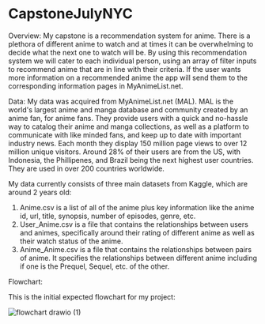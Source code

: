 # CapstoneJulyNYC

Overview:
My capstone is a recommendation system for anime. There is a plethora of different anime to watch and at times it can be overwhelming to decide what the next one to watch will be. By using this recommendation system we will cater to each individual person, using an array of filter inputs to recommend anime that are in line with their criteria. If the user wants more information on a recommended anime the app will send them to the corresponding information pages in MyAnimeList.net.

Data:
My data was acquired from MyAnimeList.net (MAL). MAL is the world's largest anime and manga database and community created by an anime fan, for anime fans. They provide users with a quick and no-hassle way to catalog their anime and manga collections, as well as a platform to communicate with like minded fans, and keep up to date with important industry news. Each month they display 150 million page views to over 12 million unique visitors. Around 28% of their users are from the US, with Indonesia, the Phillipenes, and Brazil being the next highest user countries. They are used in over 200 countries worldwide.

My data currently consists of three main datasets from Kaggle, which are around 2 years old:
1. Anime.csv is a list of all of the anime plus key information like the anime id, url, title, synopsis, number of episodes, genre, etc.
2. User_Anime.csv is a file that contains the relationships between users and animes, specifically around their rating of different anime as well as their watch status of the anime.
3. Anime_Anime.csv is a file that contains the relationships between pairs of anime. It specifies the relationships between different anime including if one is the Prequel, Sequel, etc. of the other.


Flowchart:

This is the initial expected flowchart for my project:

![flowchart drawio (1)](https://github.com/user-attachments/assets/9aa827c9-0bdd-4033-b409-7d920d0c5264)
